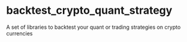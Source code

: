 # backtest_crypto_quant_strategy
A set of libraries to backtest your quant or trading strategies on crypto currencies
